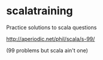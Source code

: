 # scalatraining
Practice solutions to scala questions

http://aperiodic.net/phil/scala/s-99/

(99 problems but scala ain't one)
